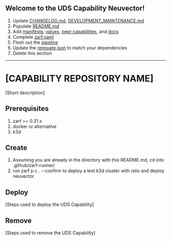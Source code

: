 ## Welcome to the UDS Capability Neuvector!

1. Update [CHANGELOG.md](CHANGELOG.md), [DEVELOPMENT_MAINTENANCE.md](docs/DEVELOPMENT_MAINTENANCE.md)
1. Populate [README.md](README.md)
1. Add [manifests](manifests/), [values](values/), [pepr capabilities](pepr/), and [docs](docs/)
1. Complete [zarf.yaml](zarf.yaml)
1. Flesh out the [pipeline](../../.github/)
1. Update the [renovate.json](renovate.json) to match your dependencies
1. Delete this section

***

# [CAPABILITY REPOSITORY NAME]

[Short description]

## Prerequisites

1. zarf >= 0.31.x
2. docker or alternative
3. k3d

## Create

1. Assuming you are already in the directory with this README.md, cd into .github/zarf-runner/
2. run zarf p c . --confirm to deploy a test k3d cluster with istio and deploy neuvector

## Deploy

 [Steps used to deploy the UDS Capability]

## Remove

[Steps used to remove the UDS Capability]
